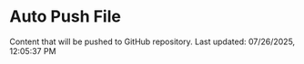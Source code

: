 # Auto Push File

Content that will be pushed to GitHub repository.
Last updated: 07/26/2025, 12:05:37 PM